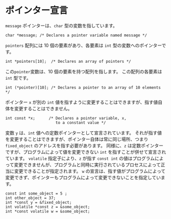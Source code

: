 # ポインター宣言
`message` ポインターは、`char` 型の変数を指しています。
```
char *message; /* Declares a pointer variable named message */
```

`pointers` 配列には 10 個の要素があり、各要素は `int` 型の変数へのポインターです。
```
int *pointers[10];  /* Declares an array of pointers */
```

この`pointer`変数は、10 個の要素を持つ配列を指します。 この配列の各要素は `int` 型です。
```
int (*pointer)[10]; /* Declares a pointer to an array of 10 elements */
```

ポインター `x` が別の `int` 値を指すように変更することはできますが、指す値自体を変更することはできません。
```
int const *x;      /* Declares a pointer variable, x,
                      to a constant value */
```                    

変数 `y` は、`int` 値への定数ポインターとして宣言されています。 それが指す値を変更することはできますが、ポインター自体は常に同じ場所、つまり `fixed_object` のアドレスを指す必要があります。 同様に、`z` は定数ポインターですが、プログラムによって値を変更できない `int` を指すことが併せて宣言されています。 `volatile` 指定子により、`z` が指す `const int` の値はプログラムによって変更できませんが、プログラムと同時に実行されているプロセスによって正当に変更できることが指定されます。 `w` の宣言は、指す値がプログラムによって変更できず、ポインターもプログラムによって変更できないことを指定しています。
```
const int some_object = 5 ;
int other_object = 37;
int *const y = &fixed_object;
int volatile *const z = &some_object;
int *const volatile w = &some_object;
```